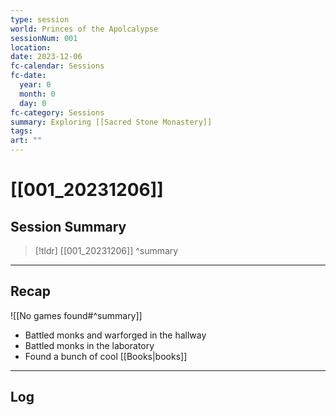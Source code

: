```yaml
---
type: session
world: Princes of the Apolcalypse
sessionNum: 001
location: 
date: 2023-12-06
fc-calendar: Sessions
fc-date:
  year: 0
  month: 0
  day: 0
fc-category: Sessions
summary: Exploring [[Sacred Stone Monastery]]
tags: 
art: ""
---
```

# [[001_20231206]]

## Session Summary

 > [!tldr] [[001_20231206]]
>  ^summary

---

## Recap

![[No games found#^summary]]
- Battled monks and warforged in the hallway
- Battled monks in the laboratory
- Found a bunch of cool [[Books|books]]

---

## Log



